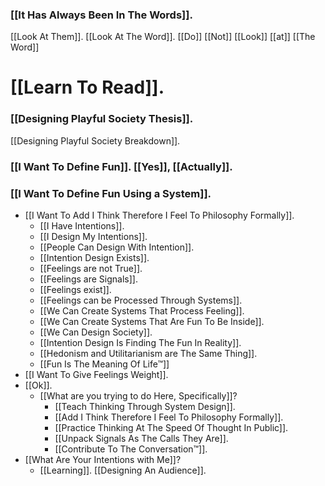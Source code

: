 ### [[It Has Always Been In The Words]].
[[Look At Them]]. [[Look At The Word]]. [[Do]] [[Not]] [[Look]] [[at]] [[The Word]]
# [[Learn To Read]].
### [[Designing Playful Society Thesis]].
[[Designing Playful Society Breakdown]].
### [[I Want To Define Fun]]. [[Yes]], [[Actually]].
### [[I Want To Define Fun Using a System]].
- [[I Want To Add I Think Therefore I Feel To Philosophy Formally]].
	- [[I Have Intentions]].
	- [[I Design My Intentions]].
	- [[People Can Design With Intention]].
	- [[Intention Design Exists]].
	- [[Feelings are not True]].
	- [[Feelings are Signals]].
	- [[Feelings exist]].
	- [[Feelings can be Processed Through Systems]].
	- [[We Can Create Systems That Process Feeling]].
	- [[We Can Create Systems That Are Fun To Be Inside]].
	- [[We Can Design Society]].
	- [[Intention Design Is Finding The Fun In Reality]].
	- [[Hedonism and Utilitarianism are The Same Thing]].
	- [[Fun Is The Meaning Of Life™]]
- [[I Want To Give Feelings Weight]].
- [[Ok]].
	- [[What are you trying to do Here, Specifically]]?
		- [[Teach Thinking Through System Design]].
		- [[Add I Think Therefore I Feel To Philosophy Formally]].
		- [[Practice Thinking At The Speed Of Thought In Public]].
		- [[Unpack Signals As The Calls They Are]].
		- [[Contribute To The Conversation™]].
- [[What Are Your Intentions with Me]]?
	- [[Learning]]. [[Designing An Audience]].